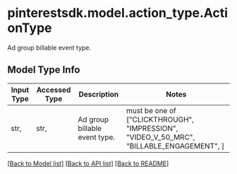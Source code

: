 # pinterestsdk.model.action_type.ActionType

Ad group billable event type.

## Model Type Info
Input Type | Accessed Type | Description | Notes
------------ | ------------- | ------------- | -------------
str,  | str,  | Ad group billable event type. | must be one of ["CLICKTHROUGH", "IMPRESSION", "VIDEO_V_50_MRC", "BILLABLE_ENGAGEMENT", ] 

[[Back to Model list]](../../README.md#documentation-for-models) [[Back to API list]](../../README.md#documentation-for-api-endpoints) [[Back to README]](../../README.md)

